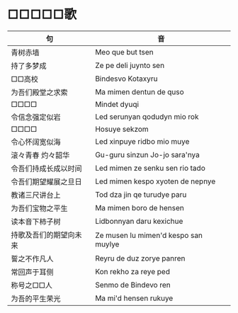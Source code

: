 # □□□□□歌


|句|音|
|-|-|
|青树赤墙|Meo que but tsen|
|持了多梦成|Ze pe deli juynto sen|
|□□高校|Bindesvo Kotaxyru|
|为吾们殿堂之求索|Ma mimen dentun de quso|
|□□□□|Mindet dyuqi|
|令信念强定似岩|Led serunyan qodudyn mio rok|
|□□□□|Hosuye sekzom|
|令心怀阔宽似海|Led xinpuye ridbo mio muye|
|滚々青春  灼々韶华|Gu-guru sinzun  Jo-jo sara'nya|
|令吾们持成长成以时间|Led mimen ze senku sen rio tado|
|令吾们期望耀展之旦日|Led mimen kespo xyoten de nepnye|
|教诸三尺讲台上|Tod dza jin qe turudye paru|
|为吾们宝物之平生|Ma mimen boro de hensen|
|读本音下柿子树|Lidbonnyan daru kexichue|
|持歌及吾们的期望向未来|Ze musen lu mimen'd kespo san muylye|
|誓之不作凡人|Reyru de duz zorye panren|
|常回声于耳侧|Kon rekho za reye ped|
|称号之□□人|Senmo de Bindevo ren|
|为吾的平生荣光|Ma mi'd hensen rukuye|
